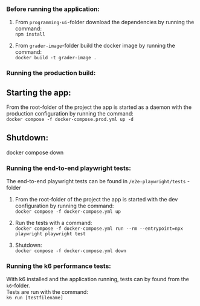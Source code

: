 ### Before running the application:  
  
1. From `programming-ui`-folder download the dependencies by running the command:  
`npm install`  
  
2. From `grader-image`-folder build the docker image by running the command:  
`docker build -t grader-image .`  
  
### Running the production build:  
  
## Starting the app:  
From the root-folder of the project the app is started as a daemon with the production configuration by running the command:  
`docker compose -f docker-compose.prod.yml up -d`  
  
## Shutdown:  
docker compose down  
  
### Running the end-to-end playwright tests:  
The end-to-end playwright tests can be found in `/e2e-playwright/tests` -folder  
  
1. From the root-folder of the project the app is started with the dev configuration by running the command:  
`docker compose -f docker-compose.yml up`  
  
2. Run the tests with a command:  
`docker compose -f docker-compose.yml run --rm --entrypoint=npx playwright playwright test`  
  
3. Shutdown:   
`docker compose -f docker-compose.yml down`  
  
### Running the k6 performance tests:  
  
With k6 installed and the application running, tests can by found from the `k6`-folder.  
Tests are run with the command:  
`k6 run [testfilename]`  


